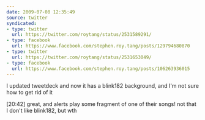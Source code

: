 ```yaml
---
date: 2009-07-08 12:35:49
source: twitter
syndicated:
- type: twitter
  url: https://twitter.com/roytang/status/2531589291/
- type: facebook
  url: https://www.facebook.com/stephen.roy.tang/posts/129794680870
- type: twitter
  url: https://twitter.com/roytang/status/2531653049/
- type: facebook
  url: https://www.facebook.com/stephen.roy.tang/posts/106263936015
---
```


I updated tweetdeck and now it has a blink182 background, and I'm not sure how to get rid of it

[20:42] great, and alerts play some fragment of one of their songs! not that I don't like blink182, but wth